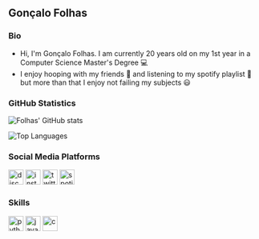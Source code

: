 ## Gonçalo Folhas

### Bio

- Hi, I'm Gonçalo Folhas. I am currently 20 years old on my 1st year in a Computer Science Master's Degree 💻
- I enjoy hooping with my friends 🏀 and listening to my spotify playlist 🎵 but more than that I enjoy not failing my subjects 😃

### GitHub Statistics



![Folhas' GitHub stats](https://github-readme-stats.vercel.app/api?username=GFolhas&show_icons=true&theme=radical)

![Top Languages](https://github-readme-stats.vercel.app/api/top-langs/?username=GFolhas&show_icons=true&theme=radical)


### Social Media Platforms

[<img src='https://img.shields.io/badge/Discord-7289DA?style=for-the-badge&logo=discord&logoColor=white' alt='discord' height='30' >](https://discordapp.com/users/431396411502886912/)
[<img src='https://img.shields.io/badge/Instagram-E4405F?style=for-the-badge&logo=instagram&logoColor=white' alt='instagram' height='30' >](https://www.instagram.com/gfolhas)
[<img src='https://img.shields.io/badge/Twitter-1DA1F2?style=for-the-badge&logo=twitter&logoColor=white' alt='twitter' height='30'>](https://twitter.com/foIhas)
[<img src='https://img.shields.io/badge/Spotify-1ED760?&style=for-the-badge&logo=spotify&logoColor=white' alt='spotify' height='30'>](https://open.spotify.com/user/bod9g534sfym4sod4jul78opp?si=a28c51205a854dc9)

  
 
 ### Skills
 
[<img src='https://img.shields.io/badge/Python-3776AB?style=for-the-badge&logo=python&logoColor=white' alt='python' height='30'>](https://docs.python.org/3/)
[<img src='https://img.shields.io/badge/Java-ED8B00?style=for-the-badge&logo=java&logoColor=white' alt='java' height='30'>](https://docs.oracle.com/en/java/)
[<img src='https://img.shields.io/badge/C-00599C?style=for-the-badge&logo=c&logoColor=white' alt='c' height='30'>](https://devdocs.io/c/)




